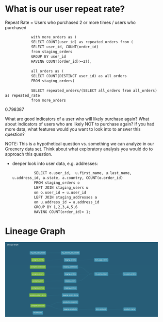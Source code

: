 # What is our user repeat rate?

Repeat Rate = Users who purchased 2 or more times / users who purchased

                with more_orders as (
                SELECT COUNT(user_id) as repeated_orders from (
                SELECT user_id, COUNT(order_id) 
                from staging_orders
                GROUP BY user_id
                HAVING COUNT(order_id)>=2)),

                all_orders as (
                SELECT COUNT(DISTINCT user_id) as all_orders
                FROM staging_orders)

                SELECT repeated_orders/(SELECT all_orders from all_orders) as repeated_rate
                from more_orders

0.798387

What are good indicators of a user who will likely purchase again? What about indicators of users who are likely NOT to purchase again? If you had more data, what features would you want to look into to answer this question?

NOTE: This is a hypothetical question vs. something we can analyze in our Greenery data set. Think about what exploratory analysis you would do to approach this question.

- deeper look into user data, e.g. addresses:

                SELECT o.user_id,  u.first_name, u.last_name, u.address_id, a.state, a.country, COUNT(o.order_id)
                FROM staging_orders o
                LEFT JOIN staging_users u
                on o.user_id = u.user_id
                LEFT JOIN staging_addresses a
                on u.address_id = a.address_id
                GROUP BY 1,2,3,4,5,6
                HAVING COUNT(order_id)> 1;

# Lineage Graph
![lineage_graph](pictures/lineage_graph.png)
